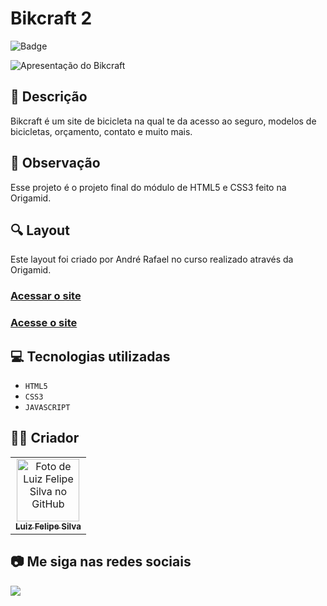 # Bikcraft 2
![Badge](http://img.shields.io/static/v1?label=STATUS&message=CONCLUIDO&color=GREEN&style=for-the-badge)             

<img src="" alt="Apresentação do Bikcraft">

## 📄 Descrição
Bikcraft é um site de bicicleta na qual te da acesso ao seguro, modelos de bicicletas, orçamento, contato e muito mais.

## 📑 Observação
Esse projeto é o projeto final do módulo de HTML5 e CSS3 feito na Origamid.

## 🔍 Layout 
Este layout foi criado por André Rafael no curso realizado através da Origamid.

### <a href="https://www.origamid.com/curso/html-e-css-para-iniciantes">Acessar o site</a>

### <a href="https://luizfelipe9627-bikcraft-2.netlify.app">Acesse o site</a>

## 💻 Tecnologias utilizadas

- ``HTML5``
- ``CSS3``
- ``JAVASCRIPT``

## 🧑‍💻 Criador

<table>
  <tr>
    <td align="center">
      <a href="https://github.com/luizfelipe9627">
        <img src="https://github.com/luizfelipe9627.png" width="100px;" alt="Foto de Luiz Felipe Silva no GitHub"/><br>
        <sub>
          <b>Luiz Felipe Silva</b>
        </sub>
      </a>
    </td>
  </tr>
</table>

## 📷 Me siga nas redes sociais<br>

<p align="left">
  <a href="https://www.linkedin.com/in/luizfelipe9627/" target="_blank"><img src="https://img.shields.io/badge/-LinkedIn-%230077B5?style=for-the-badge&logo=linkedin&logoColor=white"></a>
</p>

